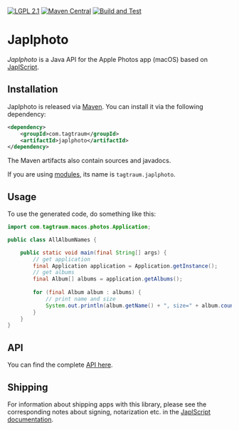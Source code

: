 [![LGPL 2.1](https://img.shields.io/badge/License-LGPL_2.1-blue.svg)](https://www.gnu.org/licenses/old-licenses/lgpl-2.1.html)
[![Maven Central](https://maven-badges.herokuapp.com/maven-central/com.tagtraum/japlphoto/badge.svg)](https://maven-badges.herokuapp.com/maven-central/com.tagtraum/japlphoto)
[![Build and Test](https://github.com/japlscript/japlphoto/workflows/Build%20and%20Test/badge.svg)](https://github.com/japlscript/japlphoto/actions)


# Japlphoto

*Japlphoto* is a Java API for the Apple Photos app (macOS) based on
[JaplScript](https://github.com/japlscript/japlscript).


## Installation

Japlphoto is released via [Maven](https://maven.apache.org).
You can install it via the following dependency:

```xml
<dependency>
    <groupId>com.tagtraum</groupId>
    <artifactId>japlphoto</artifactId>
</dependency>
```

The Maven artifacts also contain sources and javadocs. 

If you are using [modules](https://en.wikipedia.org/wiki/Java_Platform_Module_System),
its name is `tagtraum.japlphoto`.


## Usage
                           
To use the generated code, do something like this:

```java
import com.tagtraum.macos.photos.Application;

public class AllAlbumNames {

    public static void main(final String[] args) {
        // get application
        final Application application = Application.getInstance();
        // get albums
        final Album[] albums = application.getAlbums();
        
        for (final Album album : albums) {
            // print name and size
            System.out.println(album.getName() + ", size=" + album.countMediaItems());
        }
    }
}
```

## API

You can find the complete [API here](https://japlscript.github.io/japlphoto/com/tagtraum/macos/photos/package-summary.html). 


## Shipping

For information about shipping apps with this library, please see
the corresponding notes about signing, notarization etc. in the
[JaplScript documentation](https://github.com/japlscript/japlscript/blob/main/README.md).
